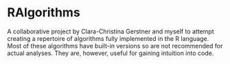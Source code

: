 # RAlgorithms
A collaborative project by Clara-Christina Gerstner and myself to attempt creating a repertoire of algorithms fully implemented in the R language. Most of these algorithms have built-in versions so are not recommended for actual analyses. They are, however, useful for gaining intuition into code.
